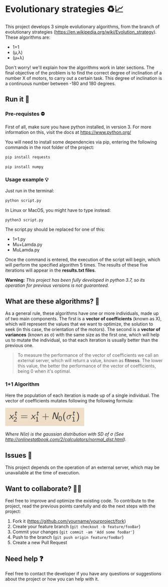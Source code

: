 # Evolutionary strategies ♻️📈

This project develops 3 simple evolutionary algorithms, from the branch of evolutionary strategies (https://en.wikipedia.org/wiki/Evolution_strategy). These algorithms are:

-   1+1
-   (µ,λ)
-   (µ+λ)

Don't worry! we'll explain how the algorithms work in later sections. The final objective of the problem is to find the correct degree of inclination of a number X of motors, to carry out a certain task. This degree of inclination is a continuous number between -180 and 180 degrees.

## Run it 🚀

### Pre-requistes ⛔

First of all, make sure you have python installed, in version 3. For more information on this, visit the docs at https://www.python.org/

You will need to install some dependencies via pip, entering the following commands in the root folder of the project:

```sh
pip install requests
```

```sh
pip install numpy
```

### Usage example 💡

Just run in the terminal:

```sh
python script.py
```

In Linux or MacOS, you might have to type instead:

```sh
python3 script.py
```

The script.py should be replaced for one of this:

-   1+1.py
-   Mu+Lamda.py
-   MuLamda.py

Once the command is entered, the execution of the script will begin, which will perform the specified algorithm 5 times. The results of these five iterations will appear in the **results.txt files**.

**Warning:** _This project has been fully developed in python 3.7, so its operation for previous versions is not guaranteed._

## What are these algorithms? 🧠

As a general rule, these algorithms have one or more individuals, made up of two main components. The first is a **vector of coefficients** (known as X), which will represent the values ​​that we want to optimize, the solution to seek (in this case, the orientation of the motors). The second is a **vector of variances** (known as σ) with the same size as the first one, which will help us to mutate the individual, so that each iteration is usually better than the previous one.

> To measure the performance of the vector of coefficients we call an external server, which will return a value, known as **fitness**. The lower this value, the better the performance of the vector of coefficients, being 0 when it's optimal.

### 1+1 Algorithm

Here the population of each iteration is made up of a single individual. The vector of coefficients mutates following the following formula:

<img src="/screenshots/sc1.png" alt="Screenshot 1" width="50%" height="50%" />

_Where N(σ) is the gaussian distribution with SD of σ (See http://onlinestatbook.com/2/calculators/normal_dist.html)._

## Issues 🤕

This project depends on the operation of an external server, which may be unavailable at the time of execution.

## Want to collaborate? 🙋🏻

Feel free to improve and optimize the existing code. To contribute to the project, read the previous points carefully and do the next steps with the project:

1. Fork it (<https://github.com/yourname/yourproject/fork>)
2. Create your feature branch (`git checkout -b feature/fooBar`)
3. Commit your changes (`git commit -am 'Add some fooBar'`)
4. Push to the branch (`git push origin feature/fooBar`)
5. Create a new Pull Request

## Need help ❓

Feel free to contact the developer if you have any questions or suggestions about the project or how you can help with it.
